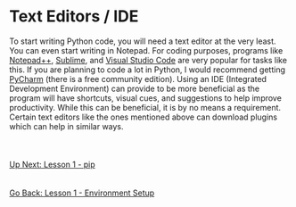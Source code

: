 # Text Editors / IDE
To start writing Python code, you will need a text editor at the very least. You can even start writing in Notepad. For
coding purposes, programs like [Notepad++](https://notepad-plus-plus.org/), [Sublime](https://www.sublimetext.com/), and 
[Visual Studio Code](https://code.visualstudio.com/) are very popular for tasks like this. If you are planning to code a
lot in Python, I would recommend getting [PyCharm](https://www.jetbrains.com/pycharm/) (there is a free community edition).
Using an IDE (Integrated Development Environment) can provide to be more beneficial as the program will have shortcuts,
visual cues, and suggestions to help improve productivity. While this can be beneficial, it is by no means a requirement.
Certain text editors like the ones mentioned above can download plugins which can help in similar ways.
\
\
\
\
[Up Next: Lesson 1 - pip](pip.md)
\
\
\
[Go Back: Lesson 1 - Environment Setup](README.md)